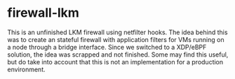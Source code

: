 # firewall-lkm

This is an unfinished LKM firewall using netfilter hooks. The idea behind this was to create an stateful firewall with application filters for VMs running on a node through a bridge interface. Since we switched to a XDP/eBPF solution, the idea was scrapped and not finished. Some may find this useful, but do take into account that this is not an implementation for a production environment.